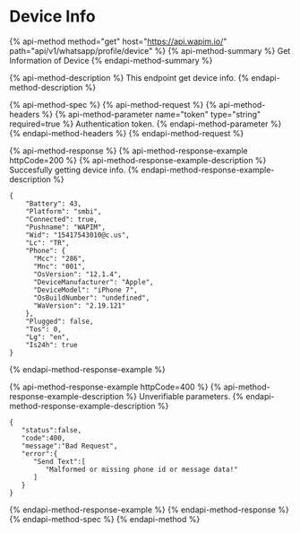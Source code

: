 # Device Info

{% api-method method="get" host="https://api.wapim.io/" path="api/v1/whatsapp/profile/device" %}
{% api-method-summary %}
Get Information of Device
{% endapi-method-summary %}

{% api-method-description %}
This endpoint get device info.
{% endapi-method-description %}

{% api-method-spec %}
{% api-method-request %}
{% api-method-headers %}
{% api-method-parameter name="token" type="string" required=true %}
Authentication token.
{% endapi-method-parameter %}
{% endapi-method-headers %}
{% endapi-method-request %}

{% api-method-response %}
{% api-method-response-example httpCode=200 %}
{% api-method-response-example-description %}
Succesfully getting device info.
{% endapi-method-response-example-description %}

```text
{
    "Battery": 43,
    "Platform": "smbi",
    "Connected": true,
    "Pushname": "WAPIM",
    "Wid": "15417543010@c.us",
    "Lc": "TR",
    "Phone": {
      "Mcc": "286",
      "Mnc": "001",
      "OsVersion": "12.1.4",
      "DeviceManufacturer": "Apple",
      "DeviceModel": "iPhone 7",
      "OsBuildNumber": "undefined",
      "WaVersion": "2.19.121"
    },
    "Plugged": false,
    "Tos": 0,
    "Lg": "en",
    "Is24h": true
}
```
{% endapi-method-response-example %}

{% api-method-response-example httpCode=400 %}
{% api-method-response-example-description %}
Unverifiable parameters.
{% endapi-method-response-example-description %}

```text
{
   "status":false,
   "code":400,
   "message":"Bad Request",
   "error":{
      "Send Text":[
         "Malformed or missing phone id or message data!"
      ]
   }
}
```
{% endapi-method-response-example %}
{% endapi-method-response %}
{% endapi-method-spec %}
{% endapi-method %}



